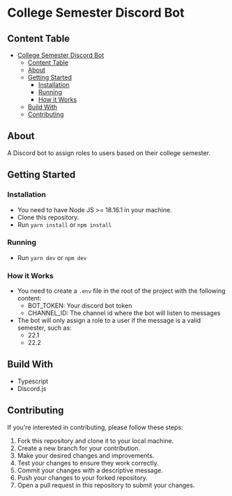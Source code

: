 # College Semester Discord Bot

## Content Table

- [College Semester Discord Bot](#college-semester-discord-bot)
	- [Content Table](#content-table)
	- [About ](#about-)
	- [Getting Started ](#getting-started-)
		- [Installation ](#installation-)
		- [Running ](#running-)
		- [How it Works ](#how-it-works-)
	- [Build With ](#build-with-)
	- [Contributing ](#contributing-)

## About <a name="about"></a>

A Discord bot to assign roles to users based on their college semester.

## Getting Started <a name="getting_started"></a>

### Installation <a name="installation"></a>

-  You need to have Node JS >= 18.16.1 in your machine.
-  Clone this repository.
-  Run `yarn install` or `npm install`

### Running <a name="running"></a>

-  Run `yarn dev` or `npm dev`

### How it Works <a name="how-it-works"></a>

-  You need to create a `.env` file in the root of the project with the following content:
   -  BOT_TOKEN: Your discord bot token
   -  CHANNEL_ID: The channel id where the bot will listen to messages
-  The bot will only assign a role to a user if the message is a valid semester, such as:
   -  22.1
   -  22.2

## Build With <a name="build_with"></a>

-  Typescript
-  Discord.js

## Contributing <a name="contributing"></a>

If you're interested in contributing, please follow these steps:

1. Fork this repository and clone it to your local machine.
2. Create a new branch for your contribution.
3. Make your desired changes and improvements.
4. Test your changes to ensure they work correctly.
5. Commit your changes with a descriptive message.
6. Push your changes to your forked repository.
7. Open a pull request in this repository to submit your changes.

